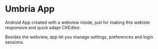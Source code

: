 # Umbria App
Android App created with a webview inside, just for making this webiste responsive and quick adapt CKEditor. 

Besides the webview, app let you manage settings, preferences and login sessions. 
